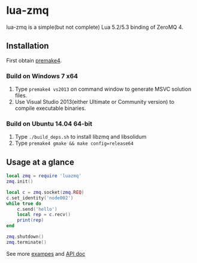 # lua-zmq

lua-zmq is a simple(but not complete) Lua 5.2/5.3 binding of ZeroMQ 4.

## Installation

First obtain [premake4](http://industriousone.com/premake/download).

### Build on Windows 7 x64

1. Type `premake4 vs2013` on command window to generate MSVC solution files.
2. Use Visual Studio 2013(either Ultimate or Community version) to compile executable binaries.

### Build on Ubuntu 14.04 64-bit

1. Type `./build_deps.sh` to install libzmq and libsolidum
2. Type `premake4 gmake && make config=release64`


## Usage at a glance

~~~~~~~~~~lua
local zmq = require 'luazmq'
zmq.init()

local c = zmq.socket(zmq.REQ)
c.set_identity('node002')
while true do
    c.send('hello')
    local rep = c.recv()
    print(rep)
end

zmq.shutdown()
zmq.terminate()
~~~~~~~~~~

See more [exampes](https://github.com/ichenq/lua-zmq/tree/master/test) and [API doc](https://github.com/ichenq/lua-zmq/blob/master/API.md)
